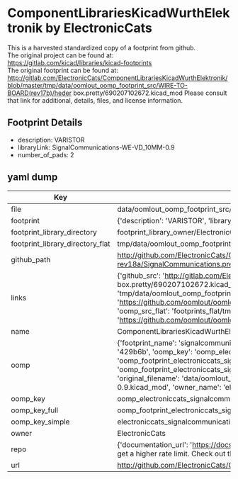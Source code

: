 # ComponentLibrariesKicadWurthElektronik by ElectronicCats  
This is a harvested standardized copy of a footprint from github.  
The original project can be found at:  
https://gitlab.com/kicad/libraries/kicad-footprints  
The original footprint can be found at:
http://gitlab.com/ElectronicCats/ComponentLibrariesKicadWurthElektronik/blob/master/tmp/data/oomlout_oomp_footprint_src/WIRE-TO-BOARD(rev17b)/heder box.pretty/690207102672.kicad_mod
Please consult that link for additional, details, files, and license information.  
## Footprint Details
* description: VARISTOR  
* libraryLink: SignalCommunications-WE-VD_10MM-0.9  
* number_of_pads: 2  
## yaml dump  
| Key | Value |  
| --- | --- |  
| file | data/oomlout_oomp_footprint_src/ComponentLibrariesKicadWurthElektronik/SIGNAL-COMMUNICATIONS-rev18a/SignalCommunications.pretty/SignalCommunications-WE-VD_10MM-0.9.kicad_mod |  
| footprint | {'description': 'VARISTOR', 'libraryLink': 'SignalCommunications-WE-VD_10MM-0.9', 'number_of_pads': 2} |  
| footprint_library_directory | footprint_library_owner/ElectronicCats_ComponentLibrariesKicadWurthElektronik |  
| footprint_library_directory_flat | tmp/data/oomlout_oomp_footprint_src/footprints_flat/electroniccats_signalcommunications_signalcommunications_we_vd_10mm_0_9/working |  
| github_path | http://github.com/ElectronicCats/ComponentLibrariesKicadWurthElektronik/blob/master/tmp/data/oomlout_oomp_footprint_src/SIGNAL-COMMUNICATIONS-rev18a/SignalCommunications.pretty/SignalCommunications-WE-VD_10MM-0.9.kicad_mod |  
| links | {'github_src': 'http://gitlab.com/ElectronicCats/ComponentLibrariesKicadWurthElektronik/blob/master/tmp/data/oomlout_oomp_footprint_src/WIRE-TO-BOARD(rev17b)/heder box.pretty/690207102672.kicad_mod', 'github_src_repo': 'https://gitlab.com/kicad/libraries/kicad-footprints', 'oomp_bot': 'tmp/data/oomlout_oomp_footprint_src/footprints/electroniccats_signalcommunications_signalcommunications_we_vd_10mm_0_9/working', 'oomp_bot_github': 'https://github.com/oomlout/oomlout_oomp_footprint_bot/tree/main/tmp/data/oomlout_oomp_footprint_src/footprints/electroniccats_signalcommunications_signalcommunications_we_vd_10mm_0_9/working', 'oomp_src_flat': 'footprints_flat/tmp/data/oomlout_oomp_footprint_src/footprints_flat/electroniccats_signalcommunications_signalcommunications_we_vd_10mm_0_9/working', 'oomp_src_flat_github': 'https://github.com/oomlout/oomlout_oomp_footprint_src/tree/main/tmp/data/oomlout_oomp_footprint_src/footprints_flat/electroniccats_signalcommunications_signalcommunications_we_vd_10mm_0_9/working'} |  
| name | ComponentLibrariesKicadWurthElektronik |  
| oomp | {'footprint_name': 'signalcommunications_we_vd_10mm_0_9', 'library_name': 'signalcommunications', 'md5': '429b6bec92949859194f5c714935a6a8', 'md5_10': '429b6bec92', 'md5_5': '429b6', 'md5_6': '429b6b', 'oomp_key': 'oomp_electroniccats_signalcommunications_signalcommunications_we_vd_10mm_0_9', 'oomp_key_extra': 'oomp_footprint_electroniccats_signalcommunications_signalcommunications_we_vd_10mm_0_9', 'oomp_key_full': 'oomp_footprint_electroniccats_signalcommunications_signalcommunications_we_vd_10mm_0_9_429b6b', 'oomp_key_simple': 'electroniccats_signalcommunications_signalcommunications_we_vd_10mm_0_9', 'original_filename': 'data/oomlout_oomp_footprint_src/ComponentLibrariesKicadWurthElektronik/SIGNAL-COMMUNICATIONS-rev18a/SignalCommunications.pretty/SignalCommunications-WE-VD_10MM-0.9.kicad_mod', 'owner_name': 'electroniccats'} |  
| oomp_key | oomp_electroniccats_signalcommunications_signalcommunications_we_vd_10mm_0_9 |  
| oomp_key_full | oomp_footprint_electroniccats_signalcommunications_signalcommunications_we_vd_10mm_0_9 |  
| oomp_key_simple | electroniccats_signalcommunications_signalcommunications_we_vd_10mm_0_9 |  
| owner | ElectronicCats |  
| repo | {'documentation_url': 'https://docs.github.com/rest/overview/resources-in-the-rest-api#rate-limiting', 'message': "API rate limit exceeded for 84.66.142.224. (But here's the good news: Authenticated requests get a higher rate limit. Check out the documentation for more details.)"} |  
| url | http://github.com/ElectronicCats/ComponentLibrariesKicadWurthElektronik |  

